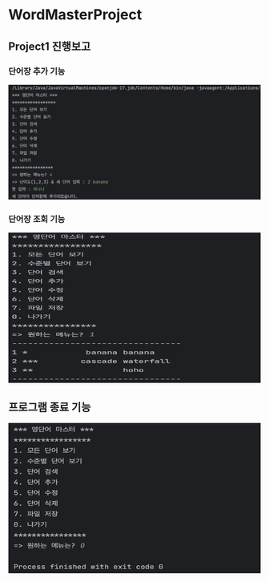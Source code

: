 # WordMasterProject
## Project1 진행보고
### 단어장 추가 기능 
![단어장 추가 기능](screenshots/p1_addWord.png)

### 단어장 조회 기능
<img src="screenshots/p1_listView.png" width="600" height="300"/>

## 프로그램 종료 기능
<img src="screenshots/p1_finishProgram.png" width="600" height="300"/>

